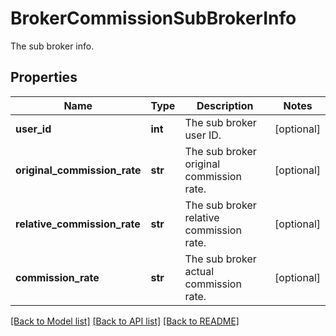 # BrokerCommissionSubBrokerInfo

The sub broker info.
## Properties
Name | Type | Description | Notes
------------ | ------------- | ------------- | -------------
**user_id** | **int** | The sub broker user ID. | [optional] 
**original_commission_rate** | **str** | The sub broker original commission rate. | [optional] 
**relative_commission_rate** | **str** | The sub broker relative commission rate. | [optional] 
**commission_rate** | **str** | The sub broker actual commission rate. | [optional] 

[[Back to Model list]](../README.md#documentation-for-models) [[Back to API list]](../README.md#documentation-for-api-endpoints) [[Back to README]](../README.md)


